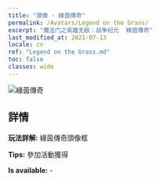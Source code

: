 ```yaml
---
title: "頭像 - 綠茵傳奇"
permalink: /Avatars/Legend on the Grass/
excerpt: "魔法门之英雄无敌：战争纪元  綠茵傳奇"
last_modified_at: 2021-07-13
locale: cn
ref: "Legend on the Grass.md"
toc: false
classes: wide
---
```

 ![綠茵傳奇](/images/a/avatarFrame_64.png)

## 詳情

 **玩法詳解:** 綠茵傳奇頭像框 

 **Tips:** 參加活動獲得 

 **Is available:**  - 

